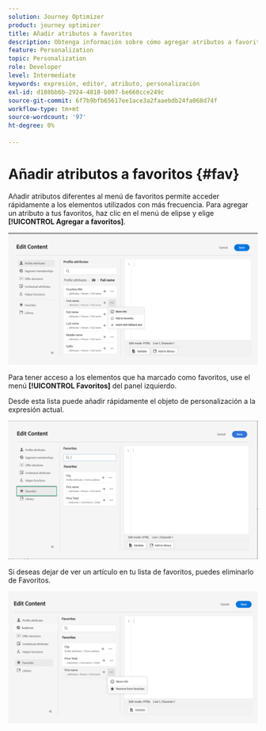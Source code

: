 ```yaml
---
solution: Journey Optimizer
product: journey optimizer
title: Añadir atributos a favoritos
description: Obtenga información sobre cómo agregar atributos a favoritos.
feature: Personalization
topic: Personalization
role: Developer
level: Intermediate
keywords: expresión, editor, atributo, personalización
exl-id: d188bb6b-2924-4818-b007-be660cce249c
source-git-commit: 6f7b9bfb65617ee1ace3a2faaebdb24fa068d74f
workflow-type: tm+mt
source-wordcount: '97'
ht-degree: 0%

---
```


# Añadir atributos a favoritos {#fav}

Añadir atributos diferentes al menú de favoritos permite acceder rápidamente a los elementos utilizados con más frecuencia. Para agregar un atributo a tus favoritos, haz clic en el menú de elipse y elige **[!UICONTROL Agregar a favoritos]**.

![](assets/favorite-option.png)

Para tener acceso a los elementos que ha marcado como favoritos, use el menú **[!UICONTROL Favoritos]** del panel izquierdo.

Desde esta lista puede añadir rápidamente el objeto de personalización a la expresión actual.

![](assets/favorite-list.png)

Si deseas dejar de ver un artículo en tu lista de favoritos, puedes eliminarlo de Favoritos.

![](assets/favorite-remove.png)
